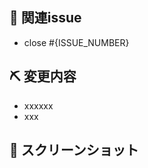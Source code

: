 ## 📝 関連issue

<!--
  ・ 関連するissue 番号を記載してください。
  ・ issueを閉じるとは関係ないものは#{ISSUE_NUMBER}だけでOKです🙆‍♂️
-->
- close #{ISSUE_NUMBER}


## ⛏ 変更内容
<!-- 変更を端的に箇条書きで -->
- xxxxxx
- xxx

## 📸 スクリーンショット
<!-- 画像, またはGyazo Gif等で作成したgifを貼り付ける -->
